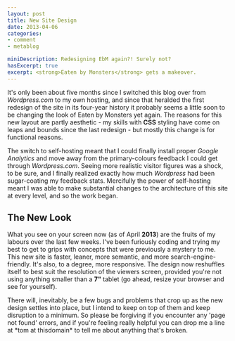 ```yaml
---
layout: post
title: New Site Design
date: 2013-04-06
categories:
- comment
- metablog

miniDescription: Redesigning EbM again?! Surely not?
hasExcerpt: true
excerpt: <strong>Eaten by Monsters</strong> gets a makeover.
---
```


It's only been about five months since I switched this blog over from *Wordpress.com* to my own hosting, and since that heralded the first redesign of the site in its four-year history it probably seems a little soon to be changing the look of Eaten by Monsters yet again. The reasons for this new layout are partly aesthetic - my skills with **CSS** styling have come on leaps and bounds since the last redesign - but mostly this change is for functional reasons.

The switch to self-hosting meant that I could finally install proper *Google Analytics* and move away from the primary-colours feedback I could get through *Wordpress.com*. Seeing more realistic visitor figures was a shock, to be sure, and I finally realized exactly how much *Wordpress* had been sugar-coating my feedback stats. Mercifully the power of self-hosting meant I was able to make substantial changes to the architecture of this site at every level, and so the work began.

## The New Look

What you see on your screen now (as of April **2013**) are the fruits of my labours over the last few weeks. I've been furiously coding and trying my best to get to grips with concepts that were previously a mystery to me. This new site is faster, leaner, more semantic, and more search-engine-friendly. It's also, to a degree, more responsive. The design now reshuffles itself to best suit the resolution of the viewers screen, provided you're not using anything smaller than a **7"** tablet (go ahead, resize your browser and see for yourself).

There will, inevitably, be a few bugs and problems that crop up as the new design settles into place, but I intend to keep on top of them and keep disruption to a minimum. So please be forgiving if you encounter any 'page not found' errors, and if you're feeling really helpful you can drop me a line at \*tom at thisdomain\* to tell me about anything that's broken.

